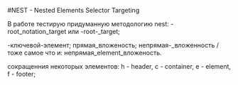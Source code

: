#NEST - Nested Elements Selector Targeting

В работе тестирую придуманную методологию nest:
-root_notation_target  или -root-_target;

-ключевой-элемент;
прямая_вложеность;
непрямая-_вложенность / тоже самое что и: непрямая_element_вложеность.

сокращенния некоторых элементов: h - header, c - container, e - element, f - footer;